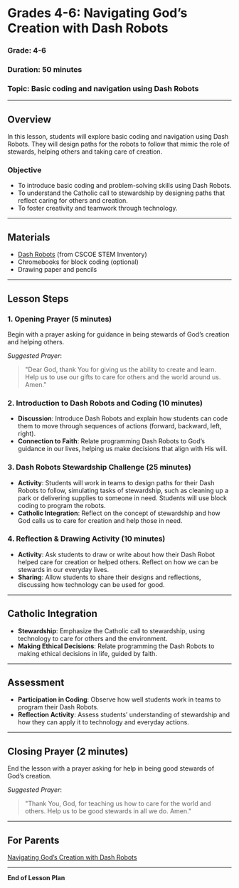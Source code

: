 # Grades 4-6: Navigating God’s Creation with Dash Robots

### **Grade**: 4-6  
### **Duration**: 50 minutes  
### **Topic**: Basic coding and navigation using Dash Robots

---

## **Overview**
In this lesson, students will explore basic coding and navigation using Dash Robots. They will design paths for the robots to follow that mimic the role of stewards, helping others and taking care of creation.

### **Objective**
- To introduce basic coding and problem-solving skills using Dash Robots.
- To understand the Catholic call to stewardship by designing paths that reflect caring for others and creation.
- To foster creativity and teamwork through technology.

---

## **Materials**
- [Dash Robots](https://cscoe.myturn.com/library/) (from CSCOE STEM Inventory)
- Chromebooks for block coding (optional)
- Drawing paper and pencils

---

## **Lesson Steps**

### **1. Opening Prayer (5 minutes)**  
Begin with a prayer asking for guidance in being stewards of God’s creation and helping others.

_Suggested Prayer_:
> "Dear God, thank You for giving us the ability to create and learn. Help us to use our gifts to care for others and the world around us. Amen."

### **2. Introduction to Dash Robots and Coding (10 minutes)**  
- **Discussion**: Introduce Dash Robots and explain how students can code them to move through sequences of actions (forward, backward, left, right).
- **Connection to Faith**: Relate programming Dash Robots to God’s guidance in our lives, helping us make decisions that align with His will.

### **3. Dash Robots Stewardship Challenge (25 minutes)**  
- **Activity**: Students will work in teams to design paths for their Dash Robots to follow, simulating tasks of stewardship, such as cleaning up a park or delivering supplies to someone in need. Students will use block coding to program the robots.
- **Catholic Integration**: Reflect on the concept of stewardship and how God calls us to care for creation and help those in need.

### **4. Reflection & Drawing Activity (10 minutes)**  
- **Activity**: Ask students to draw or write about how their Dash Robot helped care for creation or helped others. Reflect on how we can be stewards in our everyday lives.
- **Sharing**: Allow students to share their designs and reflections, discussing how technology can be used for good.

---

## **Catholic Integration**
- **Stewardship**: Emphasize the Catholic call to stewardship, using technology to care for others and the environment.
- **Making Ethical Decisions**: Relate programming the Dash Robots to making ethical decisions in life, guided by faith.

---

## **Assessment**
- **Participation in Coding**: Observe how well students work in teams to program their Dash Robots.
- **Reflection Activity**: Assess students’ understanding of stewardship and how they can apply it to technology and everyday actions.

---

## **Closing Prayer (2 minutes)**  
End the lesson with a prayer asking for help in being good stewards of God’s creation.

_Suggested Prayer_:
> "Thank You, God, for teaching us how to care for the world and others. Help us to be good stewards in all we do. Amen."

---

## **For Parents**  
[Navigating God’s Creation with Dash Robots](/LessonPlans/Grades4-6/Parent_Resources/Grades4-6_Navigating_Gods_Creation.md)

---

**End of Lesson Plan**
